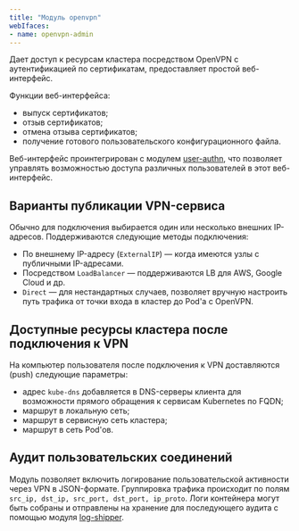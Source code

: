 ```yaml
---
title: "Модуль openvpn"
webIfaces:
- name: openvpn-admin
---
```


Дает доступ к ресурсам кластера посредством OpenVPN с аутентификацией по сертификатам, предоставляет простой веб-интерфейс.

Функции веб-интерфейса:
- выпуск сертификатов;
- отзыв сертификатов;
- отмена отзыва сертификатов;
- получение готового пользовательского конфигурационного файла.

Веб-интерфейс проинтегрирован с модулем [user-authn](../150-user-authn/), что позволяет управлять возможностью доступа различных пользователей в этот веб-интерфейс.

## Варианты публикации VPN-сервиса

Обычно для подключения выбирается один или несколько внешних IP-адресов. Поддерживаются следующие методы подключения:
- По внешнему IP-адресу (`ExternalIP`) — когда имеются узлы с публичными IP-адресами.
- Посредством `LoadBalancer` — поддерживаются LB для AWS, Google Сloud и др.
- `Direct` — для нестандартных случаев, позволяет вручную настроить путь трафика от точки входа в кластер до Pod'а с OpenVPN.

## Доступные ресурсы кластера после подключения к VPN

На компьютер пользователя после подключения к VPN доставляются (push) следующие параметры:
- адрес `kube-dns` добавляется в DNS-серверы клиента для возможности прямого обращения к сервисам Kubernetes по FQDN;
- маршрут в локальную сеть;
- маршрут в сервисную сеть кластера;
- маршрут в сеть Pod'ов.

## Аудит пользовательских соединений

Модуль позволяет включить логирование пользовательской активности через VPN в JSON-формате. Группировка трафика происходит по полям `src_ip, dst_ip, src_port, dst_port, ip_proto`. Логи контейнера могут быть собраны и отправлены на хранение для последующего аудита с помощью модуля [log-shipper](../460-log-shipper/).
